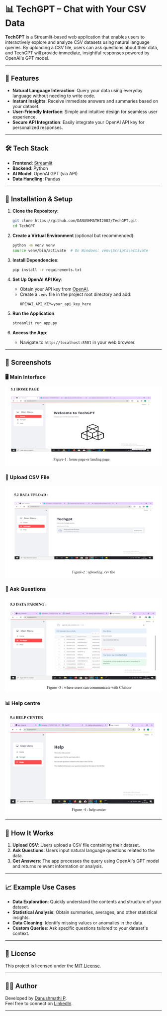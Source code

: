 
# 📊 TechGPT – Chat with Your CSV Data

**TechGPT** is a Streamlit-based web application that enables users to interactively explore and analyze CSV datasets using natural language queries. By uploading a CSV file, users can ask questions about their data, and TechGPT will provide immediate, insightful responses powered by OpenAI's GPT model.

---

## 🚀 Features

- **Natural Language Interaction**: Query your data using everyday language without needing to write code.
- **Instant Insights**: Receive immediate answers and summaries based on your dataset.
- **User-Friendly Interface**: Simple and intuitive design for seamless user experience.
- **Secure API Integration**: Easily integrate your OpenAI API key for personalized responses.

---

## 🛠️ Tech Stack

- **Frontend**: [Streamlit](https://streamlit.io/)
- **Backend**: Python
- **AI Model**: OpenAI GPT (via API)
- **Data Handling**: Pandas

---

## 📂 Installation & Setup

1. **Clone the Repository**:
   ```bash
   git clone https://github.com/DANUSHMATHI2002/TechGPT.git
   cd TechGPT
   ```

2. **Create a Virtual Environment** (optional but recommended):
   ```bash
   python -m venv venv
   source venv/bin/activate  # On Windows: venv\Scripts\activate
   ```

3. **Install Dependencies**:
   ```bash
   pip install -r requirements.txt
   ```

4. **Set Up OpenAI API Key**:
   - Obtain your API key from [OpenAI](https://platform.openai.com/account/api-keys).
   - Create a `.env` file in the project root directory and add:
     ```env
     OPENAI_API_KEY=your_api_key_here
     ```

5. **Run the Application**:
   ```bash
   streamlit run app.py
   ```

6. **Access the App**:
   - Navigate to `http://localhost:8501` in your web browser.

---

## 📸 Screenshots

### 🖥️ Main Interface
![GPT Screenshot 1](./gpt1.png)

### 📁 Upload CSV File
![GPT Screenshot 2](./gpt2.png)

### 🤖 Ask Questions
![GPT Screenshot 3](./gpt3.png)

### 📊 Help centre
![GPT Screenshot 4](./gpt4.png)

---

## 🤖 How It Works

1. **Upload CSV**: Users upload a CSV file containing their dataset.
2. **Ask Questions**: Users input natural language questions related to the data.
3. **Get Answers**: The app processes the query using OpenAI's GPT model and returns relevant information or analysis.

---

## 📈 Example Use Cases

- **Data Exploration**: Quickly understand the contents and structure of your dataset.
- **Statistical Analysis**: Obtain summaries, averages, and other statistical insights.
- **Data Cleaning**: Identify missing values or anomalies in the data.
- **Custom Queries**: Ask specific questions tailored to your dataset's context.

---

## 🧾 License

This project is licensed under the [MIT License](LICENSE).

---

## 🙋‍♂️ Author

Developed by [Danushmathi P](https://github.com/DANUSHMATHI2002).  
Feel free to connect on [LinkedIn](https://www.linkedin.com/in/danushmathip/).

---

